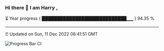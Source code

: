 ### Hi there 👋 I am Harry , 

⏳ Year progress { ████████████████████████████▁▁ } 94.35 %

---

⏰ Updated on Sun, 11 Dec 2022 08:41:51 GMT

![Progress Bar CI](https://github.com/duykhang68/duykhang68/workflows/Progress%20Bar%20CI/badge.svg)
